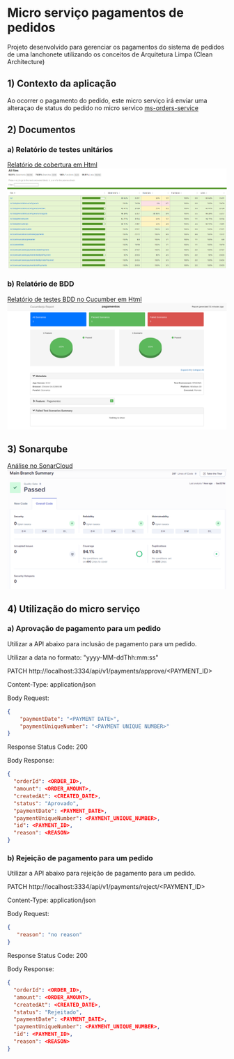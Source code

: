 
# Micro serviço pagamentos de pedidos  

Projeto desenvolvido para gerenciar os pagamentos do sistema de pedidos de uma lanchonete utilizando os conceitos de Arquitetura Limpa (Clean Architecture)


## 1) Contexto da aplicação

Ao ocorrer o pagamento do pedido, este micro serviço irá enviar uma alteraçao de status do pedido no micro servico [ms-orders-service](https://github.com/devair/ms-orders-service)

## 2) Documentos


### a) Relatório de testes unitários

[Relatório de cobertura em Html](./static/coverage-report.html)
![Relatório jest](./static/coverage-report.png)

### b) Relatório de BDD
[Relatório de testes BDD no Cucumber em Html](./static/cucumber-report.html)
![Relatório BDD](./static/cucumber-report.png)
 

## 3) Sonarqube

[Análise no SonarCloud](https://sonarcloud.io/summary/overall?id=devair_ms-payments-service)
![imagem sonar](./static/sonar-analise.PNG)


## 4) Utilização do micro serviço

### a) Aprovação de pagamento para um pedido

Utilizar a API abaixo para inclusão de pagamento para um pedido.

Utilizar a data no formato: "yyyy-MM-ddThh:mm:ss"


PATCH http://localhost:3334/api/v1/payments/approve/<PAYMENT_ID>

Content-Type: application/json

Body Request: 
~~~json
{
    "paymentDate": "<PAYMENT DATE>",
    "paymentUniqueNumber": "<PAYMENT UNIQUE NUMBER>"
}
~~~

Response Status Code: 200

Body Response:
~~~json
{
  "orderId": <ORDER_ID>,
  "amount": <ORDER_AMOUNT>,
  "createdAt": <CREATED_DATE>,
  "status": "Aprovado",
  "paymentDate": <PAYMENT_DATE>,
  "paymentUniqueNumber": <PAYMENT_UNIQUE_NUMBER>,
  "id": <PAYMENT_ID>,
  "reason": <REASON>
}
~~~


### b) Rejeição de pagamento para um pedido

Utilizar a API abaixo para rejeição de pagamento para um pedido.


PATCH http://localhost:3334/api/v1/payments/reject/<PAYMENT_ID>

Content-Type: application/json

Body Request: 
~~~json
{
   "reason": "no reason"
}
~~~

Response Status Code: 200

Body Response:
~~~json
{
  "orderId": <ORDER_ID>,
  "amount": <ORDER_AMOUNT>,
  "createdAt": <CREATED_DATE>,
  "status": "Rejeitado",
  "paymentDate": <PAYMENT_DATE>,
  "paymentUniqueNumber": <PAYMENT_UNIQUE_NUMBER>,
  "id": <PAYMENT_ID>,
  "reason": <REASON>
}
~~~

